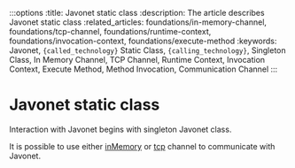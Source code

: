 :::options
:title: Javonet static class
:description: The article describes Javonet static class
:related_articles: foundations/in-memory-channel, foundations/tcp-channel, foundations/runtime-context, foundations/invocation-context, foundations/execute-method
:keywords: Javonet, `{called_technology}` Static Class, `{calling_technology}`, Singleton Class, In Memory Channel, TCP Channel, Runtime Context, Invocation Context, Execute Method, Method Invocation, Communication Channel
:::

# Javonet static class

Interaction with Javonet begins with singleton Javonet class.  
  
It is possible to use either [inMemory](https://www.javonet.com/guides/v2/`{calling_technology}`/`{called_technology}`/foundations/in-memory-channel) or [tcp](https://www.javonet.com/guides/v2/`{calling_technology}`/`{called_technology}`/foundations/tcpchannel) channel to communicate with Javonet.

 